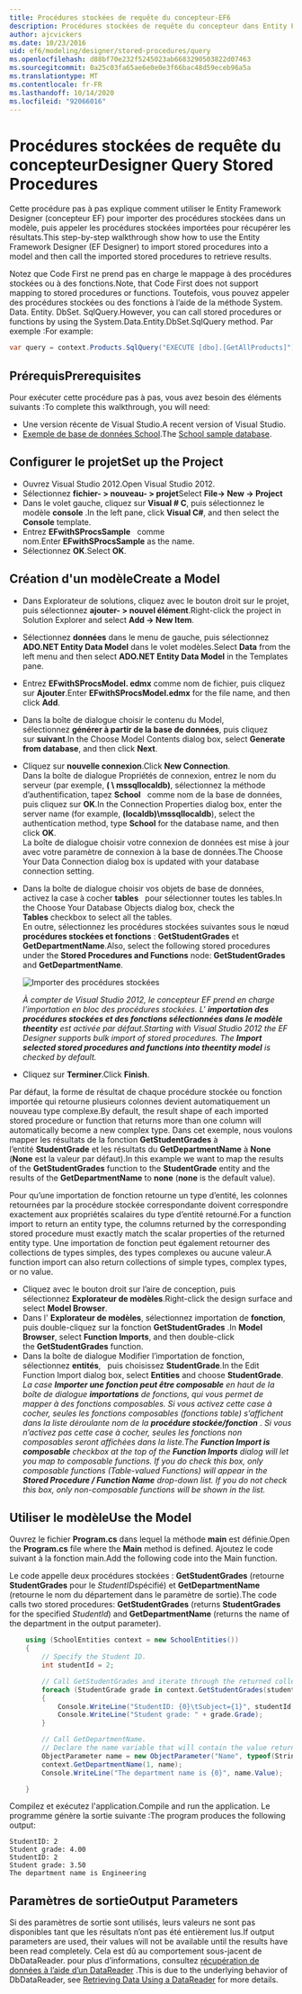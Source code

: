 ```yaml
---
title: Procédures stockées de requête du concepteur-EF6
description: Procédures stockées de requête du concepteur dans Entity Framework 6
author: ajcvickers
ms.date: 10/23/2016
uid: ef6/modeling/designer/stored-procedures/query
ms.openlocfilehash: d88bf70e232f5245023ab6683290503822d07463
ms.sourcegitcommit: 0a25c03fa65ae6e0e0e3f66bac48d59eceb96a5a
ms.translationtype: MT
ms.contentlocale: fr-FR
ms.lasthandoff: 10/14/2020
ms.locfileid: "92066016"
---
```

# <a name="designer-query-stored-procedures"></a><span data-ttu-id="af169-103">Procédures stockées de requête du concepteur</span><span class="sxs-lookup"><span data-stu-id="af169-103">Designer Query Stored Procedures</span></span>
<span data-ttu-id="af169-104">Cette procédure pas à pas explique comment utiliser le Entity Framework Designer (concepteur EF) pour importer des procédures stockées dans un modèle, puis appeler les procédures stockées importées pour récupérer les résultats.</span><span class="sxs-lookup"><span data-stu-id="af169-104">This step-by-step walkthrough show how to use the Entity Framework Designer (EF Designer) to import stored procedures into a model and then call the imported stored procedures to retrieve results.</span></span> 

<span data-ttu-id="af169-105">Notez que Code First ne prend pas en charge le mappage à des procédures stockées ou à des fonctions.</span><span class="sxs-lookup"><span data-stu-id="af169-105">Note, that Code First does not support mapping to stored procedures or functions.</span></span> <span data-ttu-id="af169-106">Toutefois, vous pouvez appeler des procédures stockées ou des fonctions à l’aide de la méthode System. Data. Entity. DbSet. SqlQuery.</span><span class="sxs-lookup"><span data-stu-id="af169-106">However, you can call stored procedures or functions by using the System.Data.Entity.DbSet.SqlQuery method.</span></span> <span data-ttu-id="af169-107">Par exemple :</span><span class="sxs-lookup"><span data-stu-id="af169-107">For example:</span></span>
``` csharp
var query = context.Products.SqlQuery("EXECUTE [dbo].[GetAllProducts]")`;
```

## <a name="prerequisites"></a><span data-ttu-id="af169-108">Prérequis</span><span class="sxs-lookup"><span data-stu-id="af169-108">Prerequisites</span></span>

<span data-ttu-id="af169-109">Pour exécuter cette procédure pas à pas, vous avez besoin des éléments suivants :</span><span class="sxs-lookup"><span data-stu-id="af169-109">To complete this walkthrough, you will need:</span></span>

- <span data-ttu-id="af169-110">Une version récente de Visual Studio.</span><span class="sxs-lookup"><span data-stu-id="af169-110">A recent version of Visual Studio.</span></span>
- <span data-ttu-id="af169-111">[Exemple de base de données School](xref:ef6/resources/school-database).</span><span class="sxs-lookup"><span data-stu-id="af169-111">The [School sample database](xref:ef6/resources/school-database).</span></span>

## <a name="set-up-the-project"></a><span data-ttu-id="af169-112">Configurer le projet</span><span class="sxs-lookup"><span data-stu-id="af169-112">Set up the Project</span></span>

-   <span data-ttu-id="af169-113">Ouvrez Visual Studio 2012.</span><span class="sxs-lookup"><span data-stu-id="af169-113">Open Visual Studio 2012.</span></span>
-   <span data-ttu-id="af169-114">Sélectionnez **fichier- &gt; nouveau- &gt; projet**</span><span class="sxs-lookup"><span data-stu-id="af169-114">Select **File-&gt; New -&gt; Project**</span></span>
-   <span data-ttu-id="af169-115">Dans le volet gauche, cliquez sur **Visual \# C**, puis sélectionnez le modèle **console** .</span><span class="sxs-lookup"><span data-stu-id="af169-115">In the left pane, click **Visual C\#**, and then select the **Console** template.</span></span>
-   <span data-ttu-id="af169-116">Entrez **EFwithSProcsSample**   comme nom.</span><span class="sxs-lookup"><span data-stu-id="af169-116">Enter **EFwithSProcsSample** as the name.</span></span>
-   <span data-ttu-id="af169-117">Sélectionnez **OK**.</span><span class="sxs-lookup"><span data-stu-id="af169-117">Select **OK**.</span></span>

## <a name="create-a-model"></a><span data-ttu-id="af169-118">Création d'un modèle</span><span class="sxs-lookup"><span data-stu-id="af169-118">Create a Model</span></span>

-   <span data-ttu-id="af169-119">Dans Explorateur de solutions, cliquez avec le bouton droit sur le projet, puis sélectionnez **ajouter- &gt; nouvel élément**.</span><span class="sxs-lookup"><span data-stu-id="af169-119">Right-click the project in Solution Explorer and select **Add -&gt; New Item**.</span></span>
-   <span data-ttu-id="af169-120">Sélectionnez **données** dans le menu de gauche, puis sélectionnez **ADO.NET Entity Data Model** dans le volet modèles.</span><span class="sxs-lookup"><span data-stu-id="af169-120">Select **Data** from the left menu and then select **ADO.NET Entity Data Model** in the Templates pane.</span></span>
-   <span data-ttu-id="af169-121">Entrez **EFwithSProcsModel. edmx** comme nom de fichier, puis cliquez sur **Ajouter**.</span><span class="sxs-lookup"><span data-stu-id="af169-121">Enter **EFwithSProcsModel.edmx** for the file name, and then click **Add**.</span></span>
-   <span data-ttu-id="af169-122">Dans la boîte de dialogue choisir le contenu du Model, sélectionnez **générer à partir de la base de données**, puis cliquez sur **suivant**.</span><span class="sxs-lookup"><span data-stu-id="af169-122">In the Choose Model Contents dialog box, select **Generate from database**, and then click **Next**.</span></span>
-   <span data-ttu-id="af169-123">Cliquez sur **nouvelle connexion**.</span><span class="sxs-lookup"><span data-stu-id="af169-123">Click **New Connection**.</span></span>  
    <span data-ttu-id="af169-124">Dans la boîte de dialogue Propriétés de connexion, entrez le nom du serveur (par exemple, **( \\ mssqllocaldb)**, sélectionnez la méthode d’authentification, tapez **School**   comme nom de la base de données, puis cliquez sur **OK**.</span><span class="sxs-lookup"><span data-stu-id="af169-124">In the Connection Properties dialog box, enter the server name (for example, **(localdb)\\mssqllocaldb**), select the authentication method, type **School** for the database name, and then click **OK**.</span></span>  
    <span data-ttu-id="af169-125">La boîte de dialogue choisir votre connexion de données est mise à jour avec votre paramètre de connexion à la base de données.</span><span class="sxs-lookup"><span data-stu-id="af169-125">The Choose Your Data Connection dialog box is updated with your database connection setting.</span></span>
-   <span data-ttu-id="af169-126">Dans la boîte de dialogue choisir vos objets de base de données, activez la case à cocher **tables**   pour sélectionner toutes les tables.</span><span class="sxs-lookup"><span data-stu-id="af169-126">In the Choose Your Database Objects dialog box, check the **Tables** checkbox to select all the tables.</span></span>  
    <span data-ttu-id="af169-127">En outre, sélectionnez les procédures stockées suivantes sous le nœud **procédures stockées et fonctions** : **GetStudentGrades** et **GetDepartmentName**.</span><span class="sxs-lookup"><span data-stu-id="af169-127">Also, select the following stored procedures under the **Stored Procedures and Functions** node: **GetStudentGrades** and **GetDepartmentName**.</span></span> 

    ![Importer des procédures stockées](~/ef6/media/import.jpg)

    <span data-ttu-id="af169-129">*À compter de Visual Studio 2012, le concepteur EF prend en charge l’importation en bloc des procédures stockées. L' **importation des procédures stockées et des fonctions sélectionnées dans le modèle theentity** est activée par défaut.*</span><span class="sxs-lookup"><span data-stu-id="af169-129">*Starting with Visual Studio 2012 the EF Designer supports bulk import of stored procedures. The **Import selected stored procedures and functions into theentity model** is checked by default.*</span></span>
-   <span data-ttu-id="af169-130">Cliquez sur **Terminer**.</span><span class="sxs-lookup"><span data-stu-id="af169-130">Click **Finish**.</span></span>

<span data-ttu-id="af169-131">Par défaut, la forme de résultat de chaque procédure stockée ou fonction importée qui retourne plusieurs colonnes devient automatiquement un nouveau type complexe.</span><span class="sxs-lookup"><span data-stu-id="af169-131">By default, the result shape of each imported stored procedure or function that returns more than one column will automatically become a new complex type.</span></span> <span data-ttu-id="af169-132">Dans cet exemple, nous voulons mapper les résultats de la fonction **GetStudentGrades** à l’entité **StudentGrade** et les résultats du **GetDepartmentName** à **None** (**None** est la valeur par défaut).</span><span class="sxs-lookup"><span data-stu-id="af169-132">In this example we want to map the results of the **GetStudentGrades** function to the **StudentGrade** entity and the results of the **GetDepartmentName** to **none** (**none** is the default value).</span></span>

<span data-ttu-id="af169-133">Pour qu’une importation de fonction retourne un type d’entité, les colonnes retournées par la procédure stockée correspondante doivent correspondre exactement aux propriétés scalaires du type d’entité retourné.</span><span class="sxs-lookup"><span data-stu-id="af169-133">For a function import to return an entity type, the columns returned by the corresponding stored procedure must exactly match the scalar properties of the returned entity type.</span></span> <span data-ttu-id="af169-134">Une importation de fonction peut également retourner des collections de types simples, des types complexes ou aucune valeur.</span><span class="sxs-lookup"><span data-stu-id="af169-134">A function import can also return collections of simple types, complex types, or no value.</span></span>

-   <span data-ttu-id="af169-135">Cliquez avec le bouton droit sur l’aire de conception, puis sélectionnez **Explorateur de modèles**.</span><span class="sxs-lookup"><span data-stu-id="af169-135">Right-click the design surface and select **Model Browser**.</span></span>
-   <span data-ttu-id="af169-136">Dans l' **Explorateur de modèles**, sélectionnez importation de **fonction**, puis double-cliquez sur la fonction **GetStudentGrades** .</span><span class="sxs-lookup"><span data-stu-id="af169-136">In **Model Browser**, select **Function Imports**, and then double-click the **GetStudentGrades** function.</span></span>
-   <span data-ttu-id="af169-137">Dans la boîte de dialogue Modifier l’importation de fonction, sélectionnez **entités**,   puis choisissez **StudentGrade**.</span><span class="sxs-lookup"><span data-stu-id="af169-137">In the Edit Function Import dialog box, select **Entities** and choose **StudentGrade**.</span></span>  
    <span data-ttu-id="af169-138">*La case **Importer une fonction peut être composable** en haut de la boîte de dialogue **importations** de fonctions, qui vous permet de mapper à des fonctions composables. Si vous activez cette case à cocher, seules les fonctions composables (fonctions table) s’affichent dans la liste déroulante nom de la **procédure stockée/fonction** . Si vous n’activez pas cette case à cocher, seules les fonctions non composables seront affichées dans la liste.*</span><span class="sxs-lookup"><span data-stu-id="af169-138">*The **Function Import is composable** checkbox at the top of the **Function Imports** dialog will let you map to composable functions. If you do check this box, only composable functions (Table-valued Functions) will appear in the **Stored Procedure / Function Name** drop-down list. If you do not check this box, only non-composable functions will be shown in the list.*</span></span>

## <a name="use-the-model"></a><span data-ttu-id="af169-139">Utiliser le modèle</span><span class="sxs-lookup"><span data-stu-id="af169-139">Use the Model</span></span>

<span data-ttu-id="af169-140">Ouvrez le fichier **Program.cs** dans lequel la méthode **main** est définie.</span><span class="sxs-lookup"><span data-stu-id="af169-140">Open the **Program.cs** file where the **Main** method is defined.</span></span> <span data-ttu-id="af169-141">Ajoutez le code suivant à la fonction main.</span><span class="sxs-lookup"><span data-stu-id="af169-141">Add the following code into the Main function.</span></span>

<span data-ttu-id="af169-142">Le code appelle deux procédures stockées : **GetStudentGrades** (retourne **StudentGrades** pour le *StudentID*spécifié) et **GetDepartmentName** (retourne le nom du département dans le paramètre de sortie).</span><span class="sxs-lookup"><span data-stu-id="af169-142">The code calls two stored procedures: **GetStudentGrades** (returns **StudentGrades** for the specified *StudentId*) and **GetDepartmentName** (returns the name of the department in the output parameter).</span></span>  

``` csharp
    using (SchoolEntities context = new SchoolEntities())
    {
        // Specify the Student ID.
        int studentId = 2;

        // Call GetStudentGrades and iterate through the returned collection.
        foreach (StudentGrade grade in context.GetStudentGrades(studentId))
        {
            Console.WriteLine("StudentID: {0}\tSubject={1}", studentId, grade.Subject);
            Console.WriteLine("Student grade: " + grade.Grade);
        }

        // Call GetDepartmentName.
        // Declare the name variable that will contain the value returned by the output parameter.
        ObjectParameter name = new ObjectParameter("Name", typeof(String));
        context.GetDepartmentName(1, name);
        Console.WriteLine("The department name is {0}", name.Value);

    }
```

<span data-ttu-id="af169-143">Compilez et exécutez l'application.</span><span class="sxs-lookup"><span data-stu-id="af169-143">Compile and run the application.</span></span> <span data-ttu-id="af169-144">Le programme génère la sortie suivante :</span><span class="sxs-lookup"><span data-stu-id="af169-144">The program produces the following output:</span></span>

```console
StudentID: 2
Student grade: 4.00
StudentID: 2
Student grade: 3.50
The department name is Engineering
```

<a name="output-parameters"></a><span data-ttu-id="af169-145">Paramètres de sortie</span><span class="sxs-lookup"><span data-stu-id="af169-145">Output Parameters</span></span>
-----------------

<span data-ttu-id="af169-146">Si des paramètres de sortie sont utilisés, leurs valeurs ne sont pas disponibles tant que les résultats n’ont pas été entièrement lus.</span><span class="sxs-lookup"><span data-stu-id="af169-146">If output parameters are used, their values will not be available until the results have been read completely.</span></span> <span data-ttu-id="af169-147">Cela est dû au comportement sous-jacent de DbDataReader. pour plus d’informations, consultez [récupération de données à l’aide d’un DataReader](https://go.microsoft.com/fwlink/?LinkID=398589) .</span><span class="sxs-lookup"><span data-stu-id="af169-147">This is due to the underlying behavior of DbDataReader, see [Retrieving Data Using a DataReader](https://go.microsoft.com/fwlink/?LinkID=398589) for more details.</span></span>

